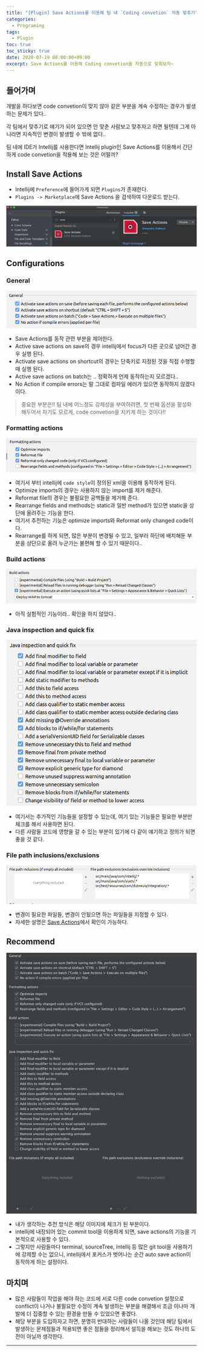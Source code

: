 ```yaml
---
title: "[Plugin] Save Actions를 이용해 팀 내 `Coding convetion` 자동 맞추기" 
categories:
  - Programing
tags:
  - Plugin
toc: true
toc_sticky: true
date: 2020-07-19 08:00:00+09:00 
excerpt: Save Actions를 이용해 Coding convetion을 자동으로 맞춰보자~
---
```


## 들어가며
개발을 하다보면 code convetion이 맞지 않아 같은 부분을 계속 수정하는 경우가 발생 하는 문제가 있다..

각 팀에서 맞추기로 얘기가 되어 있으면 안 맞춘 사람보고 맞추자고 하면 될텐데 그게 아니라면
지속적인 변경이 발생할 수 밖에 없다..

팀 내에 IDE가 Intellij를 사용한다면 Intellij plugin인 Save Actions를 이용해서 간단하게
code convetion을 적용해 보는 것은 어떨까?

## Install Save Actions

- Intellij에 `Preference`에 들어가게 되면 `Plugins`가 존재한다.
- `Plugins -> Marketplace`에 Save Actions 을 검색하여 다운로드 받는다.

![save-actions](/assets/images/tools/save-acvtions.png)

## Configurations

### General
![save-actions-general](/assets/images/tools/save-action-general.png)

- Save Actions를 동작 관련 부분을 제어한다.
- Active save actions on save의 경우 intellij에서 focus가 다른 곳으로 넘어간 경우
실행 된다.
- Activate save actions on shortcut의 경우는 단축키로 지정된 것을 직접 수행할 때 실행 된다.
- Active save actions on batch는 .. 정확하게 언제 동작하는지 모르겠다..
- No Action if compile errors는 말 그대로 컴파일 에러가 있으면 동작하지 않겠다이다.

> 중요한 부분은!! 팀 내에 어느정도 강제성을 부여하려면, 첫 번째 옵션을 활성화 해두어서
자기도 모르게, code convetion을 지키게 하는 것이다!! 


### Formatting actions
![save-acvtion-formatting](/assets/images/tools/save-acvtion-formatting.png)
- 여기서 부터 intellij에 `code style`이 정의된 xml을 이용해 동작하게 된다.
- Optimize imports의 경우는 사용하지 않는 import를 제거 해준다.
- Reformat file의 경우는 불필요한 공백들을 제거해 준다.
- Rearrange fields and methods는 static과 일반 method가 있으면 static을 상단에 올려주는 기능을 한다.
- 여기서 추천하는 기능은 optimize imports와 Reformat only changed code이다.
- Rearrange를 하게 되면, 많은 부분이 변경될 수 있고, 일부러 하단에 배치해둔 부분을 상단으로 올려 누군가는 
불편해 할 수 있기 때문이다..

### Build actions
![save-acvtion-build](/assets/images/tools/save-acvtion-build.png)
- 아직 실험적인 기능이라.. 확인을 하지 않았다..

### Java inspection and quick fix
![save-acvtion-java-inspection](/assets/images/tools/save-acvtion-java-inspection.png)

- 여기서는 추가적인 기능들을 설정할 수 있는데, 여기 있는 기능들은 필요한 부분만 체크를 해서 사용하면 된다.
- 다른 사람들 코드에 영향을 갈 수 있는 부분이 있기에 다 같이 얘기하고 정의가 되면 좋을 것 같다.
 
### File path inclusions/exclusions
![save-acvtion-file-path](/assets/images/tools/save-acvtion-file-path.png)

- 변경이 필요한 파일들, 변경이 안됬으면 하는 파일들을 지정할 수 있다.
- 자세한 설명은 [Save Actions](https://github.com/dubreuia/intellij-plugin-save-actions#activation)에서 
확인이 가능하다.

## Recommend

![save-action-recommend](/assets/images/tools/save-action-recommend.png)

- 내가 생각하는 추천 방식은 해당 이미지에 체크가 된 부분이다.
- intellij에 내장되어 있는 commit tool을 이용하게 되면, save actions의 기능을 기본적으로
사용할 수 있다.
- 그렇지만 사람들마다 terminal, sourceTree, intellij 등 많은 git tool을 사용하기에
강제할 수는 없으니, intellij에서 포커스가 벗어나는 순간 auto save action이 동작하게 하는 설정이다.

## 마치며
- 많은 사람들이 작업을 해야 하는 코드에 서로 다른 code convetion 설정으로 conflict이 나거나
불필요한 수정이 계속 발생하는 부분을 해결해서 조금 이나마 개발에 더 집중할 수 있는 환경을 만들 수 있었으면 좋겠다.
- 해당 부분을 도입하자고 하면, 분명히 반대하는 사람들이 나올 것인데 해당 팀에서 발생하는 문제점들과
적용되면 좋은 점들을 정리해서 설득을 해보는 것도 하나의 도전이 아닐까 생각한다.


- - -  